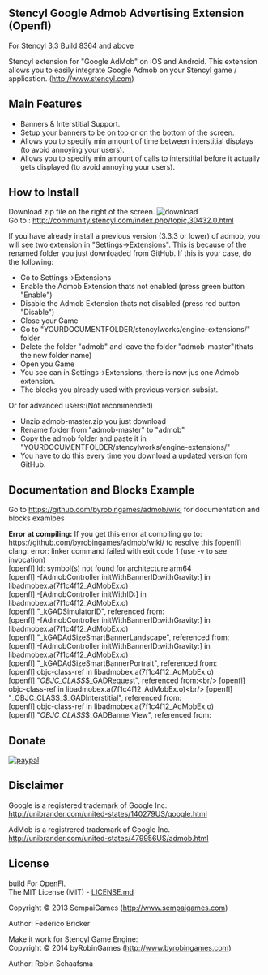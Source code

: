 ## Stencyl Google Admob Advertising Extension (Openfl)

For Stencyl 3.3 Build 8364 and above

Stencyl extension for "Google AdMob" on iOS and Android. This extension allows you to easily integrate Google Admob on your Stencyl game / application. (http://www.stencyl.com)

## Main Features

  * Banners & Interstitial Support.
  * Setup your banners to be on top or on the bottom of the screen.
  * Allows you to specify min amount of time between interstitial displays (to avoid annoying your users).
  * Allows you to specify min amount of calls to interstitial before it actually gets displayed (to avoid annoying your users).

## How to Install
Download zip file on the right of the screen. ![download](http://www.byrobingames.com/stencyl/heyzap/download.png)<br />
Go to : http://community.stencyl.com/index.php/topic,30432.0.html

If you have already install a previous version (3.3.3 or lower) of admob, you will see two extension in "Settings->Extensions". This is because of the renamed folder you just downloaded from GitHub.
If this is your case, do the following:
- Go to Settings->Extensions
- Enable the Admob Extension thats not enabled (press green button "Enable")
- Disable the Admob Extension thats not disabled (press red button "Disable")
- Close your Game
- Go to "YOURDOCUMENTFOLDER/stencylworks/engine-extensions/" folder
- Delete the folder "admob" and leave the folder "admob-master"(thats the new folder name)
- Open you Game
- You see can in Settings->Extensions, there is now jus one Admob extension.
- The blocks you already used with previous version subsist.

Or for advanced users:(Not recommended)
- Unzip admob-master.zip you just download
- Rename folder from "admob-master" to "admob"
- Copy the admob folder and paste it in "YOURDOCUMENTFOLDER/stencylworks/engine-extensions/"
- You have to do this every time you download a updated version fom GitHub.

## Documentation and Blocks Example

Go to https://github.com/byrobingames/admob/wiki for documentation and blocks examlpes

**Error at compiling:**
If you get this error at compiling go to: https://github.com/byrobingames/admob/wiki/ to resolve this
[openfl] clang: error: linker command failed with exit code 1 (use -v to see invocation)<br/>
[openfl] ld: symbol(s) not found for architecture arm64<br/>
[openfl] -[AdmobController initWithBannerID:withGravity:] in libadmobex.a(7f1c4f12_AdMobEx.o)<br/>
[openfl] -[AdmobController initWithID:] in libadmobex.a(7f1c4f12_AdMobEx.o)<br/>
[openfl] "_kGADSimulatorID", referenced from:<br/>
[openfl] -[AdmobController initWithBannerID:withGravity:] in libadmobex.a(7f1c4f12_AdMobEx.o)<br/>
[openfl] "_kGADAdSizeSmartBannerLandscape", referenced from:<br/>
[openfl] -[AdmobController initWithBannerID:withGravity:] in libadmobex.a(7f1c4f12_AdMobEx.o)<br/>
[openfl] "_kGADAdSizeSmartBannerPortrait", referenced from:<br/>
[openfl] objc-class-ref in libadmobex.a(7f1c4f12_AdMobEx.o)<br/>
[openfl] "_OBJC_CLASS_$_GADRequest", referenced from:<br/>
[openfl] objc-class-ref in libadmobex.a(7f1c4f12_AdMobEx.o)<br/>
[openfl] "_OBJC_CLASS_$_GADInterstitial", referenced from:<br/>
[openfl] objc-class-ref in libadmobex.a(7f1c4f12_AdMobEx.o)<br/>
[openfl] "_OBJC_CLASS_$_GADBannerView", referenced from:<br/>

## Donate

[![paypal](https://www.paypalobjects.com/en_US/i/btn/btn_donateCC_LG.gif)](https://www.paypal.com/cgi-bin/webscr?cmd=_s-xclick&hosted_button_id=HKLGFCAGKBMFL)<br />

## Disclaimer

Google is a registered trademark of Google Inc. http://unibrander.com/united-states/140279US/google.html

AdMob is a registrered trademark of Google Inc. http://unibrander.com/united-states/479956US/admob.html

## License
build For OpenFl.<br/>
The MIT License (MIT) - [LICENSE.md](LICENSE.md)

Copyright &copy; 2013 SempaiGames (http://www.sempaigames.com)

Author: Federico Bricker

Make it work for Stencyl Game Engine:<br/>
Copyright © 2014 byRobinGames (http://www.byrobingames.com)

Author: Robin Schaafsma
